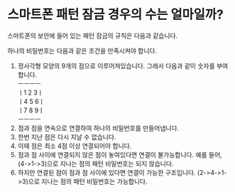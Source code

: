 # 스마트폰 패턴 잠금 경우의 수는 얼마일까?

스마트폰의 보안에 들어 있는 패턴 잠금의 규칙은 다음과 같습니다.

하나의 비밀번호는 다음과 같은 조건을 만족시켜야 합니다.
1. 정사각형 모양의 9개의 점으로 이루어져있습니다. 그래서 다음과 같이 숫자를 부여합니다.<br>
 ㅡㅡㅡㅡ<br>
ㅣ1 2 3ㅣ<br>
ㅣ4 5 6ㅣ<br>
ㅣ7 8 9ㅣ<br>
 ㅡㅡㅡㅡ<br>
2. 점과 점을 연속으로 연결하여 하나의 비밀번호를 만들어냅니다.
3. 한번 지난 점은 다시 지날 수 없습니다.
4. 이때 점은 최소 4점 이상 연결되어야 합니다.
5. 점과 점 사이에 연결되지 않은 점이 놓여있다면 연결이 불가능합니다. 예를 들어, (4->1->3)으로 지나는 점의 패턴 비밀번호는 되지 않습니다.
6. 하지만 연결된 점이 점과 점 사이에 있다면 연결이 가능한 구조입니다. (2->4->1->3)으로 지나는 점의 패턴 비밀번호는 가능합니다.
